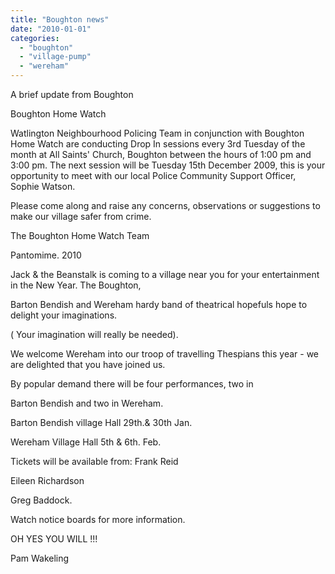 ```yaml
---
title: "Boughton news"
date: "2010-01-01"
categories: 
  - "boughton"
  - "village-pump"
  - "wereham"
---
```


A brief update from Boughton

Boughton Home Watch

Watlington Neighbourhood Policing Team in conjunction with Boughton Home Watch are conducting Drop In sessions every 3rd Tuesday of the month at All Saints' Church, Boughton between the hours of 1:00 pm and 3:00 pm. The next session will be Tuesday 15th December 2009, this is your opportunity to meet with our local Police Community Support Officer, Sophie Watson.

Please come along and raise any concerns, observations or suggestions to make our village safer from crime.

The Boughton Home Watch Team

Pantomime. 2010

Jack & the Beanstalk is coming to a village near you for your entertainment in the New Year. The Boughton,

Barton Bendish and Wereham hardy band of theatrical hopefuls hope to delight your imaginations.

( Your imagination will really be needed).

We welcome Wereham into our troop of travelling Thespians this year - we are delighted that you have joined us.

By popular demand there will be four performances, two in

Barton Bendish and two in Wereham.

Barton Bendish village Hall 29th.& 30th Jan.

Wereham Village Hall 5th & 6th. Feb.

Tickets will be available from: Frank Reid

Eileen Richardson

Greg Baddock.

Watch notice boards for more information.

OH YES YOU WILL !!!

Pam Wakeling
